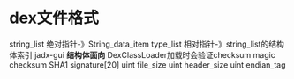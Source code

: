 # dex文件格式

string_list 绝对指针-》String_data_item
type_list 相对指针-》string_list的结构体索引
jadx-gui 
**结构体面向**
DexClassLoader加载时会验证checksum
magic
checksum
SHA1 signature[20]
uint file_size
uint header_size
uint endian_tag